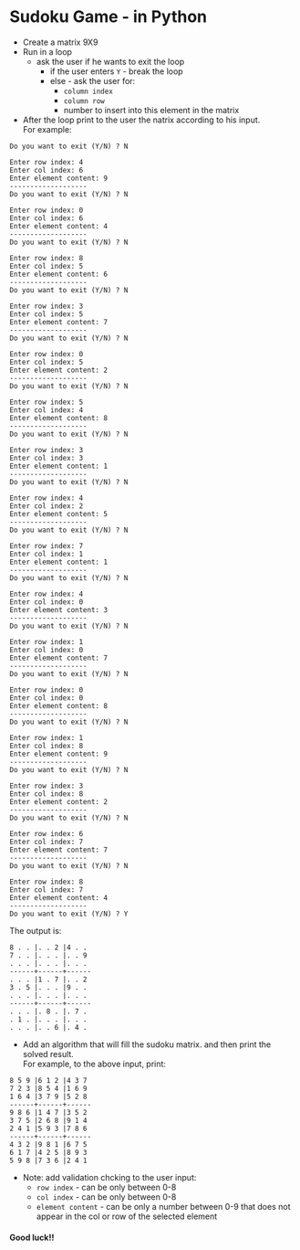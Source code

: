 # Sudoku Game - in Python
* Create a matrix 9X9 
* Run in a loop 
  * ask the user if he wants to exit the loop
    * if the user enters `Y` - break the loop
    * else - ask the user for:
      * `column index` 
      * `column row`
      * number to insert into this element in the matrix
* After the loop print to the user the natrix according to his input.   
For example:



```
Do you want to exit (Y/N) ? N

Enter row index: 4
Enter col index: 6
Enter element content: 9
-------------------
Do you want to exit (Y/N) ? N

Enter row index: 0
Enter col index: 6
Enter element content: 4
-------------------
Do you want to exit (Y/N) ? N

Enter row index: 8
Enter col index: 5
Enter element content: 6
-------------------
Do you want to exit (Y/N) ? N

Enter row index: 3
Enter col index: 5
Enter element content: 7
-------------------
Do you want to exit (Y/N) ? N

Enter row index: 0
Enter col index: 5
Enter element content: 2
-------------------
Do you want to exit (Y/N) ? N

Enter row index: 5
Enter col index: 4
Enter element content: 8
-------------------
Do you want to exit (Y/N) ? N

Enter row index: 3
Enter col index: 3
Enter element content: 1
-------------------
Do you want to exit (Y/N) ? N

Enter row index: 4
Enter col index: 2
Enter element content: 5
-------------------
Do you want to exit (Y/N) ? N

Enter row index: 7
Enter col index: 1
Enter element content: 1
-------------------
Do you want to exit (Y/N) ? N

Enter row index: 4
Enter col index: 0
Enter element content: 3
-------------------
Do you want to exit (Y/N) ? N

Enter row index: 1
Enter col index: 0
Enter element content: 7
-------------------
Do you want to exit (Y/N) ? N

Enter row index: 0
Enter col index: 0
Enter element content: 8
-------------------
Do you want to exit (Y/N) ? N

Enter row index: 1
Enter col index: 8
Enter element content: 9
-------------------
Do you want to exit (Y/N) ? N

Enter row index: 3
Enter col index: 8
Enter element content: 2
-------------------
Do you want to exit (Y/N) ? N

Enter row index: 6
Enter col index: 7
Enter element content: 7
-------------------
Do you want to exit (Y/N) ? N

Enter row index: 8
Enter col index: 7
Enter element content: 4
-------------------
Do you want to exit (Y/N) ? Y
```
The output is:
```
8 . . |. . 2 |4 . . 
7 . . |. . . |. . 9 
. . . |. . . |. . . 
------+------+------
. . . |1 . 7 |. . 2 
3 . 5 |. . . |9 . . 
. . . |. . . |. . . 
------+------+------
. . . |. 8 . |. 7 . 
. 1 . |. . . |. . . 
. . . |. . 6 |. 4 . 
```
* Add an algorithm that will fill the sudoku matrix. and then print the solved result.    
For example, to the above input, print:
```
8 5 9 |6 1 2 |4 3 7 
7 2 3 |8 5 4 |1 6 9 
1 6 4 |3 7 9 |5 2 8 
------+------+------
9 8 6 |1 4 7 |3 5 2 
3 7 5 |2 6 8 |9 1 4 
2 4 1 |5 9 3 |7 8 6 
------+------+------
4 3 2 |9 8 1 |6 7 5 
6 1 7 |4 2 5 |8 9 3 
5 9 8 |7 3 6 |2 4 1 
```
* Note: add validation chcking to the user input:
  * `row index` - can be only between 0-8
  * `col index` - can be only between 0-8
  * `element content` - can be only a number between 0-9 that does not appear in the col or row of the selected element
  
  
  
#### Good luck!!
